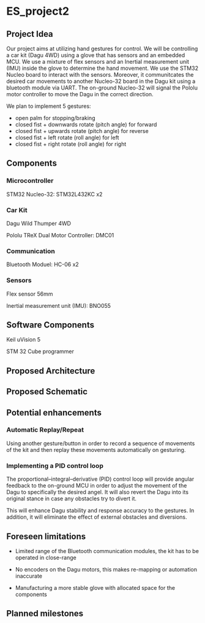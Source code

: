 # ES_project2

## Project Idea


Our project aims at utilizing hand gestures for control. We will be controlling a car kit (Dagu 4WD) using a glove that has sensors and an embedded MCU. We use a mixture of flex sensors and an Inertial measurement unit (IMU) inside the glove to determine the hand movement. We use the STM32 Nucleo board to interact with the sensors. Moreover, it communitcates the desired car movements to another Nucleo-32 board in the Dagu kit using a bluetooth module via UART. The on-ground Nucleo-32 will signal the Pololu motor controller to move the Dagu in the correct direction.

We plan to implement 5 gestures:
-  open palm for stopping/braking 
-  closed fist + downwards rotate (pitch angle) for forward
-  closed fist + upwards rotate (pitch angle) for reverse
-  closed fist + left rotate (roll angle) for left
-  closed fist + right rotate (roll angle) for right



## Components 

### Microcontroller 

STM32 Nucleo-32: STM32L432KC x2

### Car Kit

Dagu Wild Thumper 4WD

Pololu TReX Dual Motor Controller: DMC01

### Communication 

Bluetooth Moduel: HC-06 x2

### Sensors 

Flex sensor 56mm

Inertial measurement unit (IMU): BNO055


## Software Components 

Keil uVision 5

STM 32 Cube programmer 

## Proposed Architecture

## Proposed Schematic



## Potential enhancements 

### Automatic Replay/Repeat

Using another gesture/button in order to record a sequence of movements of the kit and then replay these movements automatically on gesturing. 

### Implementing a PID control loop

The proportional–integral–derivative (PID) control loop will provide angular feedback to the on-ground MCU in order to adjust the movement of the Dagu to specifically the desired angel. It will also revert the Dagu into its original stance in case any obstacles try to divert it.   

This will enhance Dagu stability and response accuracy to the gestures. In addition, it will eliminate the effect of external obstacles and diversions. 

## Foreseen  limitations

- Limited range of the Bluetooth communication modules, the kit has to be operated in close-range

- No encoders on the Dagu motors, this makes re-mapping or automation inaccurate

- Manufacturing a more stable glove with allocated space for the components


## Planned milestones 